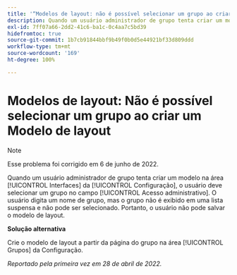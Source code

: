 ```yaml
---
title: '“Modelos de layout: não é possível selecionar um grupo ao criar um Modelo de layout”'
description: Quando um usuário administrador de grupo tenta criar um modelo na área [!UICONTROL Interfaces] da Configuração, o usuário deve selecionar um grupo no campo [!UICONTROL Acesso administrativo]. O usuário digita um nome de grupo, mas o grupo não é exibido em uma lista suspensa e não pode ser selecionado. Portanto, o usuário não pode salvar o modelo de layout.
exl-id: 7ff07a66-2dd2-41c6-ba1c-0c4aa7c5bd39
hidefromtoc: true
source-git-commit: 1b7cb91844bbf9b49f0b0d5e44921bf33d809ddd
workflow-type: tm+mt
source-wordcount: '169'
ht-degree: 100%

---
```


# Modelos de layout: Não é possível selecionar um grupo ao criar um Modelo de layout

>[!NOTE]
>
>Esse problema foi corrigido em 6 de junho de 2022.

Quando um usuário administrador de grupo tenta criar um modelo na área [!UICONTROL Interfaces] da [!UICONTROL Configuração], o usuário deve selecionar um grupo no campo [!UICONTROL Acesso administrativo]. O usuário digita um nome de grupo, mas o grupo não é exibido em uma lista suspensa e não pode ser selecionado. Portanto, o usuário não pode salvar o modelo de layout.

**Solução alternativa**

Crie o modelo de layout a partir da página do grupo na área [!UICONTROL Grupos] da Configuração.

_Reportado pela primeira vez em 28 de abril de 2022._
